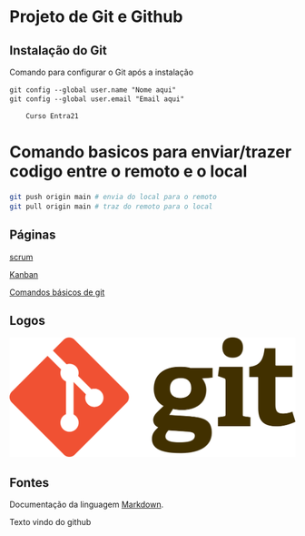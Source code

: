 # Projeto de Git e Github

## Instalação do Git

Comando para configurar o Git após a instalação

```
git config --global user.name "Nome aqui"
git config --global user.email "Email aqui"
```


```
    Curso Entra21
```


# Comando basicos para enviar/trazer codigo entre o remoto e o local

```bash
git push origin main # envia do local para o remoto
git pull origin main # traz do remoto para o local
```

## Páginas

[scrum](scrum.md)

[Kanban](kanban.md)

[Comandos básicos de git](comandos_básicos.md)



## Logos

![Imagem da logo Git](imagens/git.png)



## Fontes

Documentação da linguagem [Markdown](https://docs.github.com/pt/get-started/writing-on-github/getting-started-with-writing-and-formatting-on-github/basic-writing-and-formatting-syntax).

Texto vindo do github
